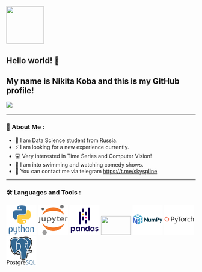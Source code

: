 <img src="https://media.giphy.com/media/du3J3cXyzhj75IOgvA/giphy.gif" width="100" height="100" />

<h2 align="left">Hello world! 👋</h2>
<h2 align="left">My name is Nikita Koba and this is my GitHub profile!</h2>

![](https://komarev.com/ghpvc/?username=ZeroSpline)

---

<h3 align="left">📝 About Me :</h3>

- 🚀 I am Data Science student from Russia.
- ⚡ I am looking for a new experience currently.
- 💻 Very interested in Time Series and Computer Vision!
- 🌊 I am into swimming and watching comedy shows.
- 💬 You can contact me via telegram https://t.me/skyspline

---

<h3 align="left">🛠 Languages and Tools :</h3>

<img src="https://github.com/devicons/devicon/blob/master/icons/python/python-original-wordmark.svg" width="80" height="80" />

<img src="https://github.com/devicons/devicon/blob/master/icons/jupyter/jupyter-original-wordmark.svg" width="80" height="80" />

<img src="https://github.com/devicons/devicon/blob/master/icons/pandas/pandas-original-wordmark.svg" width="80" height="80" />

<img src="https://camo.githubusercontent.com/ceadf8d37c3b54d631a2824c6a36d1efedf9f6a44239a7deece27aa384607d9c/68747470733a2f2f75706c6f61642e77696b696d656469612e6f72672f77696b6970656469612f636f6d6d6f6e732f7468756d622f302f30352f5363696b69745f6c6561726e5f6c6f676f5f736d616c6c2e7376672f32363070782d5363696b69745f6c6561726e5f6c6f676f5f736d616c6c2e7376672e706e67" width="80" height="50" />

<img src="https://github.com/devicons/devicon/blob/master/icons/numpy/numpy-original-wordmark.svg" width="80" height="80" />

<img src="https://github.com/devicons/devicon/blob/master/icons/pytorch/pytorch-original-wordmark.svg" width="80" height="80" />

<img src="https://github.com/devicons/devicon/blob/master/icons/postgresql/postgresql-original-wordmark.svg" width="80" height="80" />


<!--
**ZeroSpline/ZeroSpline** is a ✨ _special_ ✨ repository because its `README.md` (this file) appears on your GitHub profile.

Here are some ideas to get you started:

- 🔭 I’m currently working on ...
- 🌱 I’m currently learning ...
- 👯 I’m looking to collaborate on ...
- 🤔 I’m looking for help with ...
- 💬 Ask me about ...
- 📫 How to reach me: ...
- 😄 Pronouns: ...
- ⚡ Fun fact: ...
-->
